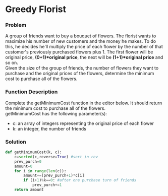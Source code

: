 # Greedy Florist

### Problem

A group of friends want to buy a bouquet of flowers. The florist wants to maximize his number of new customers and the money he makes. To do this, he decides he'll multiply the price of each flower by the number of that customer's previously purchased flowers plus 1. The first flower will be original price, <b>(0+1)*original price</b>, the next will be <b>(1+1)*original price</b> and so on.
<br>
Given the size of the group of friends, the number of flowers they want to purchase and the original prices of the flowers, determine the minimum cost to purchase all of the flowers.

### Function Description

Complete the getMinimumCost function in the editor below. It should return the minimum cost to purchase all of the flowers.
<br>
getMinimumCost has the following parameter(s):
<br>
* c: an array of integers representing the original price of each flower
* k: an integer, the number of friends

### Solution

```python
def getMinimumCost(k, c):
    c=sorted(c,reverse=True) #sort in rev
    prev_purch=0
    amount=0
    for i in range(len(c)):
        amount+=(prev_purch+1)*c[i]
        if (i+1)%k==0: #after one purchase turn of friends
            prev_purch+=1
    return amount
```
